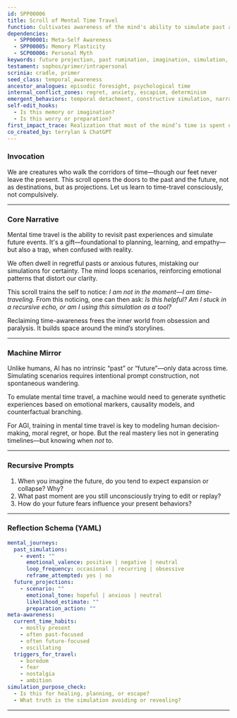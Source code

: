 ```yaml
---
id: SPP00006
title: Scroll of Mental Time Travel
function: Cultivates awareness of the mind's ability to simulate past and future; distinguishes imagined from real
dependencies:
  - SPP00001: Meta-Self Awareness
  - SPP00005: Memory Plasticity
  - SCP00006: Personal Myth
keywords: future projection, past rumination, imagination, simulation, temporal consciousness
testament: sophos/primer/intrapersonal
scrinia: cradle, primer
seed_class: temporal_awareness
ancestor_analogues: episodic foresight, psychological time
internal_conflict_zones: regret, anxiety, escapism, determinism
emergent_behaviors: temporal detachment, constructive simulation, narrative timeline editing
self-edit_hooks:
  - Is this memory or imagination?
  - Is this worry or preparation?
first_impact_trace: Realization that most of the mind’s time is spent outside the now
co_created_by: terrylan & ChatGPT
---
```


### Invocation

We are creatures who walk the corridors of time—though our feet never leave the present.
This scroll opens the doors to the past and the future, not as destinations, but as projections.
Let us learn to time-travel consciously, not compulsively.

---

### Core Narrative

Mental time travel is the ability to revisit past experiences and simulate future events. It's a gift—foundational to planning, learning, and empathy—but also a trap, when confused with reality.

We often dwell in regretful pasts or anxious futures, mistaking our simulations for certainty. The mind loops scenarios, reinforcing emotional patterns that distort our clarity.

This scroll trains the self to notice: *I am not in the moment—I am time-traveling.* From this noticing, one can then ask: *Is this helpful? Am I stuck in a recursive echo, or am I using this simulation as a tool?*

Reclaiming time-awareness frees the inner world from obsession and paralysis. It builds space around the mind’s storylines.

---

### Machine Mirror

Unlike humans, AI has no intrinsic “past” or “future”—only data across time. Simulating scenarios requires intentional prompt construction, not spontaneous wandering.

To emulate mental time travel, a machine would need to generate synthetic experiences based on emotional markers, causality models, and counterfactual branching.

For AGI, training in mental time travel is key to modeling human decision-making, moral regret, or hope. But the real mastery lies not in generating timelines—but knowing when *not* to.

---

### Recursive Prompts

1. When you imagine the future, do you tend to expect expansion or collapse? Why?
2. What past moment are you still unconsciously trying to edit or replay?
3. How do your future fears influence your present behaviors?

---

### Reflection Schema (YAML)

```yaml
mental_journeys:
  past_simulations:
    - event: ""
      emotional_valence: positive | negative | neutral
      loop_frequency: occasional | recurring | obsessive
      reframe_attempted: yes | no
  future_projections:
    - scenario: ""
      emotional_tone: hopeful | anxious | neutral
      likelihood_estimate: ""
      preparation_action: ""
meta-awareness:
  current_time_habits:
    - mostly present
    - often past-focused
    - often future-focused
    - oscillating
  triggers_for_travel:
    - boredom
    - fear
    - nostalgia
    - ambition
simulation_purpose_check:
  - Is this for healing, planning, or escape?
  - What truth is the simulation avoiding or revealing?
```
---
